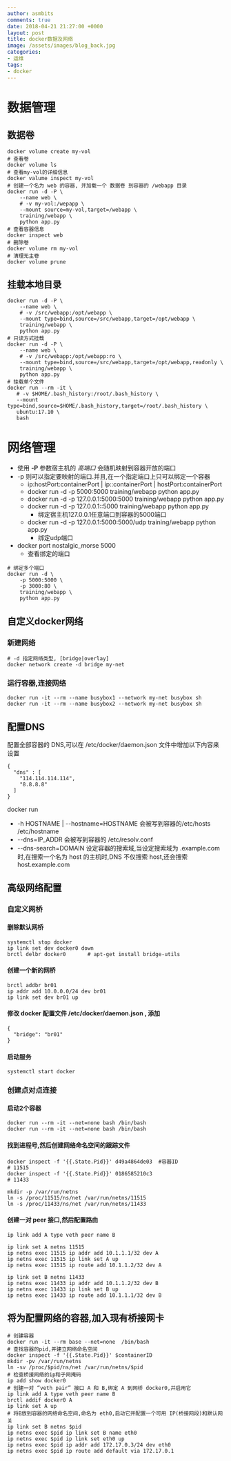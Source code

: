 ```yaml
---
author: asmbits
comments: true
date: 2018-04-21 21:27:00 +0000
layout: post
title: docker数据及网络
image: /assets/images/blog_back.jpg
categories:
- 运维
tags:
- docker
---
```



数据管理
===

## 数据卷
```shell
docker volume create my-vol
# 查看卷
docker volume ls
# 查看my-vol的详细信息
docker valume inspect my-vol
# 创建一个名为 web 的容器, 并加载一个 数据卷 到容器的 /webapp 目录
docker run -d -P \
    --name web \
    # -v my-vol:/wepapp \
    --mount source=my-vol,target=/webapp \
    training/webapp \
    python app.py
# 查看容器信息
docker inspect web
# 删除卷
docker volume rm my-vol
# 清理无主卷
docker volume prune
```

<!-- more -->

## 挂载本地目录
```shell
docker run -d -P \
    --name web \
    # -v /src/webapp:/opt/webapp \
    --mount type=bind,source=/src/webapp,target=/opt/webapp \
    training/webapp \
    python app.py
# 只读方式挂载
docker run -d -P \
    --name web \
    # -v /src/webapp:/opt/webapp:ro \
    --mount type=bind,source=/src/webapp,target=/opt/webapp,readonly \
    training/webapp \
    python app.py
# 挂载单个文件
docker run --rm -it \
   # -v $HOME/.bash_history:/root/.bash_history \
   --mount type=bind,source=$HOME/.bash_history,target=/root/.bash_history \
   ubuntu:17.10 \
   bash
```

网络管理
===

- 使用 **-P** 参数宿主机的 *高端口* 会随机映射到容器开放的端口 
- -p 则可以指定要映射的端口.并且,在一个指定端口上只可以绑定一个容器
  - ip:hostPort:containerPort | ip::containerPort | hostPort:containerPort
  - docker run -d -p 5000:5000 training/webapp python app.py
  - docker run -d -p 127.0.0.1:5000:5000 training/webapp python app.py
  - docker run -d -p 127.0.0.1::5000 training/webapp python app.py
    - 绑定宿主机127.0.0.1任意端口到容器的5000端口
  - docker run -d -p 127.0.0.1:5000:5000/udp training/webapp python app.py
    - 绑定udp端口
- docker port nostalgic_morse 5000
  - 查看绑定的端口 

```shell
# 绑定多个端口
docker run -d \
    -p 5000:5000 \
    -p 3000:80 \
    training/webapp \
    python app.py
```

## 自定义docker网络

### 新建网络
```shell
# -d 指定网络类型, [bridge|overlay]
docker network create -d bridge my-net
```
### 运行容器,连接网络
```
docker run -it --rm --name busybox1 --network my-net busybox sh
docker run -it --rm --name busybox2 --network my-net busybox sh
```
## 配置DNS
配置全部容器的 DNS,可以在 /etc/docker/daemon.json 文件中增加以下内容来设置
```
{
  "dns" : [
    "114.114.114.114",
    "8.8.8.8"
  ]
}
```

docker run
  - -h HOSTNAME | --hostname=HOSTNAME 会被写到容器的/etc/hosts /etc/hostname
  - --dns=IP_ADDR 会被写到容器的 /etc/resolv.conf
  - --dns-search=DOMAIN 设定容器的搜索域,当设定搜索域为 .example.com 时,在搜索一个名为 host 的主机时,DNS 不仅搜索 host,还会搜索 host.example.com


## 高级网络配置

### 自定义网桥
#### 删除默认网桥
```shell
systemctl stop docker
ip link set dev docker0 down
brctl delbr docker0       # apt-get install bridge-utils
```
#### 创建一个新的网桥
```shell
brctl addbr br01
ip addr add 10.0.0.0/24 dev br01 
ip link set dev br01 up
```
#### 修改 docker 配置文件 /etc/docker/daemon.json , 添加
```
{
  "bridge": "br01"
}
```
#### 启动服务
```shell
systemctl start docker
```

### 创建点对点连接
#### 启动2个容器
```shell
docker run --rm -it --net=none bash /bin/bash
docker run --rm -it --net=none bash /bin/bash
```
#### 找到进程号,然后创建网络命名空间的跟踪文件
```shell
docker inspect -f '{{.State.Pid}}' d49a4864de03  #容器ID
# 11515
docker inspect -f '{{.State.Pid}}' 0186585210c3
# 11433

mkdir -p /var/run/netns
ln -s /proc/11515/ns/net /var/run/netns/11515
ln -s /proc/11433/ns/net /var/run/netns/11433
```
#### 创建一对 peer 接口,然后配置路由
```shell
ip link add A type veth peer name B

ip link set A netns 11515
ip netns exec 11515 ip addr add 10.1.1.1/32 dev A
ip netns exec 11515 ip link set A up
ip netns exec 11515 ip route add 10.1.1.2/32 dev A

ip link set B netns 11433
ip netns exec 11433 ip addr add 10.1.1.2/32 dev B
ip netns exec 11433 ip link set B up
ip netns exec 11433 ip route add 10.1.1.1/32 dev B
```

## 将为配置网络的容器,加入现有桥接网卡
```shell
# 创建容器
docker run -it --rm base --net=none  /bin/bash
# 查找容器的pid,并建立网络命名空间
docker inspect -f '{{.State.Pid}}' $containerID
mkdir -pv /var/run/netns
ln -sv /proc/$pid/ns/net /var/run/netns/$pid
# 检查桥接网络的ip和子网掩码
ip add show docker0
# 创建一对 “veth pair” 接口 A 和 B,绑定 A 到网桥 docker0,并启用它
ip link add A type veth peer name B
brctl addif docker0 A
ip link set A up
# 将B放到容器的网络命名空间,命名为 eth0,启动它并配置一个可用 IP(桥接网段)和默认网关
ip link set B netns $pid
ip netns exec $pid ip link set B name eth0
ip netns exec $pid ip link set eth0 up
ip netns exec $pid ip addr add 172.17.0.3/24 dev eth0 
ip netns exec $pid ip route add default via 172.17.0.1
```
